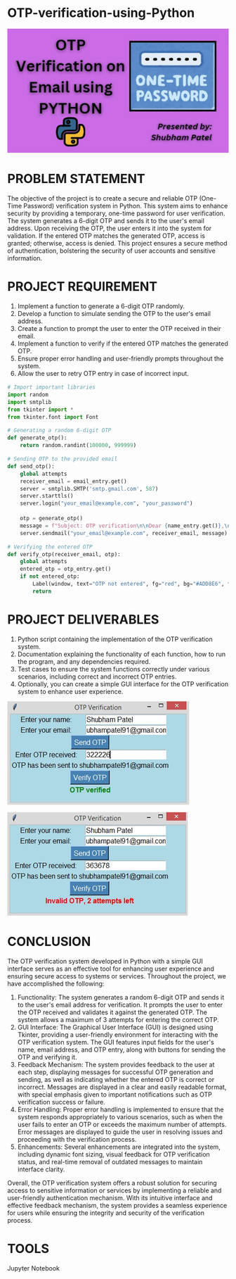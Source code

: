 # OTP-verification-using-Python

![image]( https://github.com/patelshubham91/OTP-verification-using-Python/blob/main/Project%20Image.jpg)

# PROBLEM STATEMENT
The objective of the project is to create a secure and reliable OTP (One-Time Password) verification system in Python. This system aims to enhance security by providing a temporary, one-time password for user verification. The system generates a 6-digit OTP and sends it to the user's email address. Upon receiving the OTP, the user enters it into the system for validation. If the entered OTP matches the generated OTP, access is granted; otherwise, access is denied. This project ensures a secure method of authentication, bolstering the security of user accounts and sensitive information.

# PROJECT REQUIREMENT
1. Implement a function to generate a 6-digit OTP randomly.
2. Develop a function to simulate sending the OTP to the user's email address.
3. Create a function to prompt the user to enter the OTP received in their email.
4. Implement a function to verify if the entered OTP matches the generated OTP.
5. Ensure proper error handling and user-friendly prompts throughout the system.
6. Allow the user to retry OTP entry in case of incorrect input.

```python
# Import important libraries
import random
import smtplib
from tkinter import *
from tkinter.font import Font
```

```python
# Generating a random 6-digit OTP
def generate_otp():
    return random.randint(100000, 999999)
```

```python
# Sending OTP to the provided email
def send_otp():
    global attempts
    receiver_email = email_entry.get()
    server = smtplib.SMTP('smtp.gmail.com', 587)
    server.starttls()
    server.login("your_email@example.com", "your_password")
    
    otp = generate_otp()
    message = f"Subject: OTP verification\n\nDear {name_entry.get()},\n\nYour OTP is {otp}."
    server.sendmail("your_email@example.com", receiver_email, message)
```

```python
# Verifying the entered OTP
def verify_otp(receiver_email, otp):
    global attempts
    entered_otp = otp_entry.get()
    if not entered_otp:
        Label(window, text="OTP not entered", fg="red", bg="#ADD8E6", font=("Arial", 12)).grid(row=7, column=0, columnspan=2)
        return
```

# PROJECT DELIVERABLES
1. Python script containing the implementation of the OTP verification system.
2. Documentation explaining the functionality of each function, how to run the program, and any dependencies required.
3. Test cases to ensure the system functions correctly under various scenarios, including correct and incorrect OTP entries.
4. Optionally, you can create a simple GUI interface for the OTP verification system to enhance user experience.

![image](https://github.com/patelshubham91/OTP-verification-using-Python/blob/main/Correct%20OTP.jpg)

![image](https://github.com/patelshubham91/OTP-verification-using-Python/blob/main/Incorrect%20OTP.jpg)

# CONCLUSION
The OTP verification system developed in Python with a simple GUI interface serves as an effective tool for enhancing user experience and ensuring secure access to systems or services. Throughout the project, we have accomplished the following:
1. Functionality: The system generates a random 6-digit OTP and sends it to the user's email address for verification. It prompts the user to enter the OTP received and validates it against the generated OTP. The system allows a maximum of 3 attempts for entering the correct OTP.
2. GUI Interface: The Graphical User Interface (GUI) is designed using Tkinter, providing a user-friendly environment for interacting with the OTP verification system. The GUI features input fields for the user's name, email address, and OTP entry, along with buttons for sending the OTP and verifying it.
3. Feedback Mechanism: The system provides feedback to the user at each step, displaying messages for successful OTP generation and sending, as well as indicating whether the entered OTP is correct or incorrect. Messages are displayed in a clear and easily readable format, with special emphasis given to important notifications such as OTP verification success or failure.
4. Error Handling: Proper error handling is implemented to ensure that the system responds appropriately to various scenarios, such as when the user fails to enter an OTP or exceeds the maximum number of attempts. Error messages are displayed to guide the user in resolving issues and proceeding with the verification process.
5. Enhancements: Several enhancements are integrated into the system, including dynamic font sizing, visual feedback for OTP verification status, and real-time removal of outdated messages to maintain interface clarity.

Overall, the OTP verification system offers a robust solution for securing access to sensitive information or services by implementing a reliable and user-friendly authentication mechanism. With its intuitive interface and effective feedback mechanism, the system provides a seamless experience for users while ensuring the integrity and security of the verification process.

# TOOLS
Jupyter Notebook
